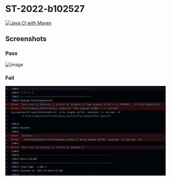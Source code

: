 # ST-2022-b102527
[![Java CI with Maven](https://github.com/wolfyeva/ST-2022-b102527/actions/workflows/maven.yml/badge.svg?branch=master)](https://github.com/wolfyeva/ST-2022-b102527/actions/workflows/maven.yml)
## Screenshots
### Pass
![image](https://user-images.githubusercontent.com/81672797/158131255-e94b95ef-c881-4ceb-b1cf-b3b191c09c13.png)
### Fail
![img.png](img.png)
